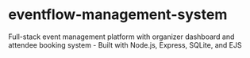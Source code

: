 # eventflow-management-system
Full-stack event management platform with organizer dashboard and attendee booking system - Built with Node.js, Express, SQLite, and EJS
